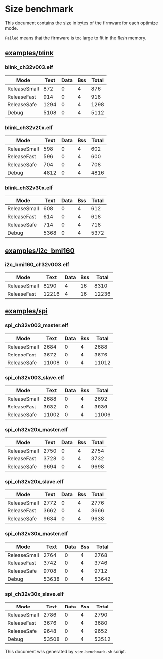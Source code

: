 # Size benchmark

This document contains the size in bytes of the firmware for each optimize mode.

`Failed` means that the firmware is too large to fit in the flash memory.

## [examples/blink](examples/blink)

### blink_ch32v003.elf 

| Mode | Text | Data | Bss | Total |
|--------|--------|--------|--------|--------|
| ReleaseSmall | 872 | 0 | 4 | 876 | 
| ReleaseFast | 914 | 0 | 4 | 918 | 
| ReleaseSafe | 1294 | 0 | 4 | 1298 | 
| Debug | 5108 | 0 | 4 | 5112 | 

### blink_ch32v20x.elf 

| Mode | Text | Data | Bss | Total |
|--------|--------|--------|--------|--------|
| ReleaseSmall | 598 | 0 | 4 | 602 | 
| ReleaseFast | 596 | 0 | 4 | 600 | 
| ReleaseSafe | 704 | 0 | 4 | 708 | 
| Debug | 4812 | 0 | 4 | 4816 | 

### blink_ch32v30x.elf 

| Mode | Text | Data | Bss | Total |
|--------|--------|--------|--------|--------|
| ReleaseSmall | 608 | 0 | 4 | 612 | 
| ReleaseFast | 614 | 0 | 4 | 618 | 
| ReleaseSafe | 714 | 0 | 4 | 718 | 
| Debug | 5368 | 0 | 4 | 5372 | 


## [examples/i2c_bmi160](examples/i2c_bmi160)

### i2c_bmi160_ch32v003.elf 

| Mode | Text | Data | Bss | Total |
|--------|--------|--------|--------|--------|
| ReleaseSmall | 8290 | 4 | 16 | 8310 | 
| ReleaseFast | 12216 | 4 | 16 | 12236 | 


## [examples/spi](examples/spi)

### spi_ch32v003_master.elf 

| Mode | Text | Data | Bss | Total |
|--------|--------|--------|--------|--------|
| ReleaseSmall | 2684 | 0 | 4 | 2688 | 
| ReleaseFast | 3672 | 0 | 4 | 3676 | 
| ReleaseSafe | 11008 | 0 | 4 | 11012 | 

### spi_ch32v003_slave.elf 

| Mode | Text | Data | Bss | Total |
|--------|--------|--------|--------|--------|
| ReleaseSmall | 2688 | 0 | 4 | 2692 | 
| ReleaseFast | 3632 | 0 | 4 | 3636 | 
| ReleaseSafe | 11002 | 0 | 4 | 11006 | 

### spi_ch32v20x_master.elf 

| Mode | Text | Data | Bss | Total |
|--------|--------|--------|--------|--------|
| ReleaseSmall | 2750 | 0 | 4 | 2754 | 
| ReleaseFast | 3728 | 0 | 4 | 3732 | 
| ReleaseSafe | 9694 | 0 | 4 | 9698 | 

### spi_ch32v20x_slave.elf 

| Mode | Text | Data | Bss | Total |
|--------|--------|--------|--------|--------|
| ReleaseSmall | 2772 | 0 | 4 | 2776 | 
| ReleaseFast | 3662 | 0 | 4 | 3666 | 
| ReleaseSafe | 9634 | 0 | 4 | 9638 | 

### spi_ch32v30x_master.elf 

| Mode | Text | Data | Bss | Total |
|--------|--------|--------|--------|--------|
| ReleaseSmall | 2764 | 0 | 4 | 2768 | 
| ReleaseFast | 3742 | 0 | 4 | 3746 | 
| ReleaseSafe | 9708 | 0 | 4 | 9712 | 
| Debug | 53638 | 0 | 4 | 53642 | 

### spi_ch32v30x_slave.elf 

| Mode | Text | Data | Bss | Total |
|--------|--------|--------|--------|--------|
| ReleaseSmall | 2786 | 0 | 4 | 2790 | 
| ReleaseFast | 3676 | 0 | 4 | 3680 | 
| ReleaseSafe | 9648 | 0 | 4 | 9652 | 
| Debug | 53508 | 0 | 4 | 53512 | 



This document was generated by `size-benchmark.sh` script.
